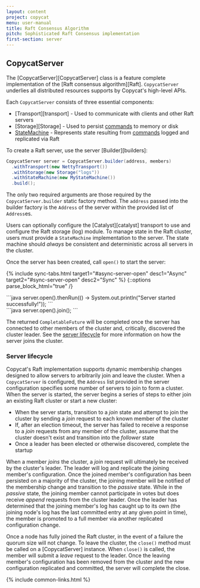 ```yaml
---
layout: content
project: copycat
menu: user-manual
title: Raft Consensus Algorithm
pitch: Sophisticated Raft Consensus implementation
first-section: server
---
```


## CopycatServer

The [CopycatServer][CopycatServer] class is a feature complete implementation of the [Raft consensus algorithm][Raft]. `CopycatServer` underlies all distributed resources supports by Copycat's high-level APIs.

Each `CopycatServer` consists of three essential components:

* [Transport][transport] - Used to communicate with clients and other Raft servers
* [Storage][Storage] - Used to persist [commands](#commands) to memory or disk
* [StateMachine](#state-machines) - Represents state resulting from [commands](#commands) logged and replicated via Raft

To create a Raft server, use the server [Builder][builders]:

```java
CopycatServer server = CopycatServer.builder(address, members)
  .withTransport(new NettyTransport())
  .withStorage(new Storage("logs"))
  .withStateMachine(new MyStateMachine())
  .build();
```

The only two required arguments are those required by the `CopycatServer.builder` static factory method. The `address` passed
into the builder factory is the `Address` of the server within the provided list of `Address`es.

Users can optionally configure the [Catalyst][catalyst] transport to use and configure the Raft storage (log) module.
To manage state in the Raft cluster, users must provide a `StateMachine` implementation to the server. The state machine should
*always* be consistent and deterministic across all servers in the cluster.

Once the server has been created, call `open()` to start the server:

{% include sync-tabs.html target1="#async-server-open" desc1="Async" target2="#sync-server-open" desc2="Sync" %}
{::options parse_block_html="true" /}
<div class="tab-content">
<div class="tab-pane active" id="async-server-open">
```java
server.open().thenRun(() -> System.out.println("Server started successfully!"));
```
</div>

<div class="tab-pane" id="sync-server-open">
```java
server.open().join();
```
</div>
</div>

The returned `CompletableFuture` will be completed once the server has connected to other members of the cluster and, critically, discovered the cluster leader. See the [server lifecycle](#server-lifecycle) for more information on how the server joins the cluster.

### Server lifecycle

Copycat's Raft implementation supports dynamic membership changes designed to allow servers to arbitrarily join and leave the cluster. When a `CopycatServer` is configured, the `Address` list provided in the server configuration specifies some number of servers to join to form a cluster. When the server is started, the server begins a series of steps to either join an existing Raft cluster or start a new cluster:

* When the server starts, transition to a *join* state and attempt to join the cluster by sending a *join* request to each known member of the cluster
* If, after an election timeout, the server has failed to receive a response to a *join* requests from any member of the cluster, assume that the cluster doesn't exist and transition into the *follower* state
* Once a leader has been elected or otherwise discovered, complete the startup

When a member *joins* the cluster, a *join* request will ultimately be received by the cluster's leader. The leader will log and replicate the joining member's configuration. Once the joined member's configuration has been persisted on a majority of the cluster, the joining member will be notified of the membership change and transition to the *passive* state. While in the *passive* state, the joining member cannot participate in votes but does receive *append* requests from the cluster leader. Once the leader has determined that the joining member's log has caught up to its own (the joining node's log has the last committed entry at any given point in time), the member is promoted to a full member via another replicated configuration change.

Once a node has fully joined the Raft cluster, in the event of a failure the quorum size will not change. To leave the cluster, the `close()` method must be called on a [CopycatServer] instance. When `close()` is called, the member will submit a *leave* request to the leader. Once the leaving member's configuration has been removed from the cluster and the new configuration replicated and committed, the server will complete the close.

{% include common-links.html %}